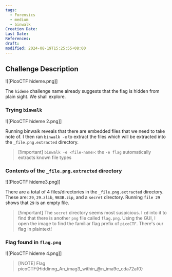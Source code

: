```yaml
---
tags:
  - Forensics
  - medium
  - binwalk
Creation Date: 
Last Date: 
References: 
draft: 
modified: 2024-08-19T15:25:55+08:00
---
```

## Challenge Description

![[PicoCTF hideme.png]]

The `hideme` challenge name already suggests that the flag is hidden from plain sight. We shall explore. 

### Trying `binwalk`
![[PicoCTF hideme 2.png]]

Running binwalk reveals that there are embedded files that we need to take note of. I then ran `binwalk -e` to extract the files which will be extracted into the `_file.png.extracted` directory.

>[!important] `binwalk -e <file-name>`:   the `-e flag` automatically extracts known file types

### Contents of the `_file.png.extracted` directory
![[PicoCTF hideme3.png]]

There are a total of 4 files/directories in the `_file.png.extracted` directory. These are: `29`, `29.zlib`, `9B3B.zip`, and a `secret` directory. Running `file 29` shows that `29` is an empty file. 

>[!important] The `secret` directory seems most suspicious. I `cd` into it to find that there is another `png` file called `flag.png`. Using the GUI, I open the image to find the familiar flag prefix of `picoCTF`. There's our flag in plaintext!

### Flag found in `flag.png`
![[PicoCTF hideme 4.png]]

> [!NOTE] Flag
> picoCTF{Hiddinng_An_imag3_within_@n_ima9e_cda72af0}